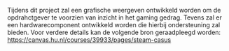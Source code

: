 Tijdens dit project zal een grafische weergeven ontwikkeld worden om de opdrahctgever te voorzien van inzicht in het gaming gedrag. Tevens zal er een hardwarecomponent ontwikkeld worden die hierbij ondersteuning zal bieden. Voor verdere details kan de volgende bron geraadpleegd worden: https://canvas.hu.nl/courses/39933/pages/steam-casus
